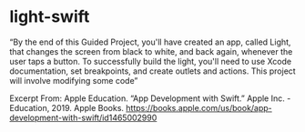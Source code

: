 # light-swift

“By the end of this Guided Project, you'll have created an app, called Light, that changes the screen from black to white, and back again, whenever the user taps a button. To successfully build the light, you'll need to use Xcode documentation, set breakpoints, and create outlets and actions.
This project will involve modifying some code”

Excerpt From: Apple Education. “App Development with Swift.” Apple Inc. - Education, 2019. Apple Books. https://books.apple.com/us/book/app-development-with-swift/id1465002990

